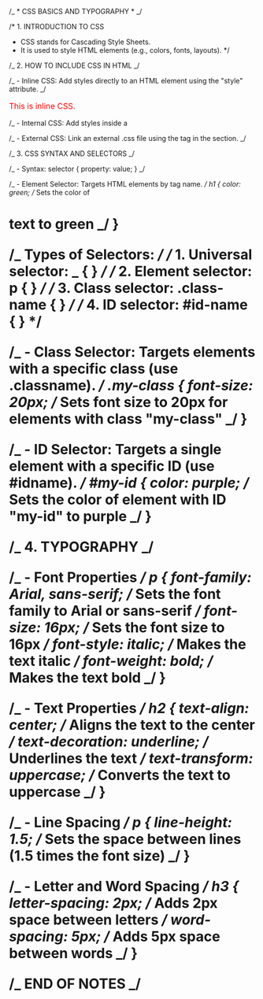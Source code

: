 /_ * CSS BASICS AND TYPOGRAPHY * _/

/\* 1. INTRODUCTION TO CSS

- CSS stands for Cascading Style Sheets.
- It is used to style HTML elements (e.g., colors, fonts, layouts).
  \*/

/_ 2. HOW TO INCLUDE CSS IN HTML _/

/_ - Inline CSS: Add styles directly to an HTML element using the "style" attribute. _/

<p style="color: red; font-size: 16px;">This is inline CSS.</p>

/_ - Internal CSS: Add styles inside a <style> tag in the <head> section of HTML. _/

<style>
    p {
        color: blue;      /* Sets the text color to blue */
        font-size: 18px;  /* Sets the font size to 18px */
    }
</style>

/_ - External CSS: Link an external .css file using the <link> tag in the <head> section. _/

<link rel="stylesheet" href="styles.css">

/_ 3. CSS SYNTAX AND SELECTORS _/

/_ - Syntax: selector { property: value; } _/

/_ - Element Selector: Targets HTML elements by tag name. _/
h1 {
color: green; /_ Sets the color of <h1> text to green _/
}

/_ Types of Selectors: _/
/_ 1. Universal selector: _ { } _/
/_ 2. Element selector: p { } _/
/_ 3. Class selector: .class-name { } _/
/_ 4. ID selector: #id-name { } \*/

/_ - Class Selector: Targets elements with a specific class (use .classname). _/
.my-class {
font-size: 20px; /_ Sets font size to 20px for elements with class "my-class" _/
}

/_ - ID Selector: Targets a single element with a specific ID (use #idname). _/
#my-id {
color: purple; /_ Sets the color of element with ID "my-id" to purple _/
}

/_ 4. TYPOGRAPHY _/

/_ - Font Properties _/
p {
font-family: Arial, sans-serif; /_ Sets the font family to Arial or sans-serif _/
font-size: 16px; /_ Sets the font size to 16px _/
font-style: italic; /_ Makes the text italic _/
font-weight: bold; /_ Makes the text bold _/
}

/_ - Text Properties _/
h2 {
text-align: center; /_ Aligns the text to the center _/
text-decoration: underline; /_ Underlines the text _/
text-transform: uppercase; /_ Converts the text to uppercase _/
}

/_ - Line Spacing _/
p {
line-height: 1.5; /_ Sets the space between lines (1.5 times the font size) _/
}

/_ - Letter and Word Spacing _/
h3 {
letter-spacing: 2px; /_ Adds 2px space between letters _/
word-spacing: 5px; /_ Adds 5px space between words _/
}

/_ END OF NOTES _/
